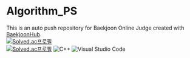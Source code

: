 # Algorithm_PS
This is an auto push repository for Baekjoon Online Judge created with [BaekjoonHub](https://github.com/BaekjoonHub/BaekjoonHub).
<br/>
[![Solved.ac프로필](http://mazassumnida.wtf/api/mini/generate_badge?boj=sepilboard)](https://solved.ac/sepilboard)
<br/>
[![Solved.ac프로필](http://mazassumnida.wtf/api/v2/generate_badge?boj=sepilboard)](https://solved.ac/sepilboard)
![C++](https://img.shields.io/badge/C++-00599c.svg?&style=for-the-badge&logo=cplusplus&logoColor=white)
![Visual Studio Code](https://img.shields.io/badge/Visual%20Studio%20Code-007ACC.svg?&style=for-the-badge&logo=Visual%20Studio%20Code&logoColor=white)
